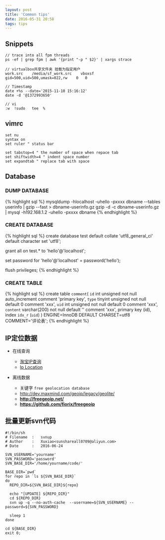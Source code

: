 ```yaml
---
layout: post
title: 'Common tips'
date: 2016-05-31 20:58
tags: tips
---
```



## Snippets  

    // trace into all fpm threads  
    ps -ef | grep fpm | awk '{print "-p " $2}' | xargs strace

    // virtualbox共享文件夹 挂载为指定用户  
    work.src    /media/sf_work.src    vboxsf    gid=500,uid=500,umask=022,rw    0   0

    // Timestamp
    date +%s --date='2015-11-10 15:16:12'
    date -d '@1372993650'

    // vi
    :w  !sudo   tee  %


## vimrc

    set nu
    syntax on
    set ruler " status bar

    set tabstop=4 " the number of space when repace tab
    set shiftwidth=4 " indent space number
    set expandtab " replace tab with space


## Database

### DUMP DATABASE

{% highlight sql %}
mysqldump -hlocalhost -uhello -pxxxx dbname --tables userinfo | gzip --fast > dbname-userinfo.gz
gzip -d -c dbname-userinfo.gz | mysql -h192.168.1.2 -uhello -pxxxx  dbname
{% endhighlight %}


### CREATE DATABASE

{% highlight sql %}
create database test default collate 'utf8_general_ci' default character set 'utf8';

grant all on test.*  to 'hello'@'localhost';

set password for 'hello'@'localhost' = password('hello');

flush privileges;
{% endhighlight %}


### CREATE TABLE

{% highlight sql %}
create table `comment`(
    `id` int unsigned not null auto_increment comment 'primary key',
    `type` tinyint unsigned not null default 0 comment 'xxx',
    `uid` int unsigned not null default 0 comment 'xxx',
    `content` varchar(200) not null default '' comment 'xxx',
    primary key (id),
    index `idx_r` (`uid`)
) ENGINE=InnoDB DEFAULT CHARSET=utf8 COMMENT='评论表';
{% endhighlight %}



## IP定位数据  

- 在线查询  
  - [淘宝IP查询](http://ip.taobao.com/ipSearch.php)  
  - [Ip Location](https://www.iplocation.net/)  

- 离线数据  
  - 关键字 `free geolocation database`  
  - <http://dev.maxmind.com/geoip/legacy/geolite/>  
  - **<http://freegeoip.net/>**  
  - **<https://github.com/fiorix/freegeoip>**  


## 批量更新svn代码

    #!/bin/sh
    # Filename  :   svnup
    # Author    :   Xuxiao<sunshareall0709@aliyun.com>
    # Date      :   2016-06-24

    SVN_USERNAME='yourname'
    SVN_PASSWORD='password'
    SVN_BASE_DIR='/home/yourname/code/'

    BASE_DIR=`pwd`
    for repo in `ls ${SVN_BASE_DIR}`
    do
      REPO_DIR=${SVN_BASE_DIR}${repo}

      echo "[UPDATE] ${REPO_DIR}"
      cd ${REPO_DIR}
      svn up -q --no-auth-cache  --username=${SVN_USERNAME} --password=${SVN_PASSWORD}

      sleep 1
    done

    cd ${BASE_DIR}
    exit 0;
